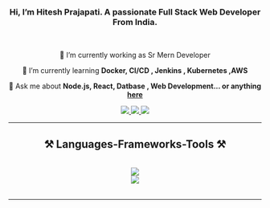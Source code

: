 

<h3 align="center">Hi, I’m Hitesh Prajapati. A passionate Full Stack Web Developer From India.</h3>

<br/>

<div align="center">
 
 🔭 I’m currently working as Sr Mern Developer
 
 🌱 I’m currently learning **Docker, CI/CD , Jenkins , Kubernetes ,AWS**

💬 Ask me about **Node.js, React, Datbase , Web Development... or anything [here](mailto:hiteshprajapati185@gmail.com)**


 </div>
 
<div align="center"> 
  <a href="mailto:hiteshprajapati185@gmail.com" target="_blank">
    <img src="https://img.shields.io/badge/Gmail-333333?style=for-the-badge&logo=gmail&logoColor=red" />
  </a>
  <a href="https://www.linkedin.com/in/hitesh--prajapati/" target="_blank">
    <img src="https://img.shields.io/badge/LinkedIn-0077B5?style=for-the-badge&logo=linkedin&logoColor=white" target="_blank" />
  </a>
  <a href="https://hitesh-prajapati.vercel.app/" target="_blank">
     <img src="https://img.shields.io/badge/Portfolio-FF5722?style=for-the-badge&logo=todoist&logoColor=white" target="_blank" /> 
  </a>
</div>

 <hr/>
 
<h2 align="center">⚒️ Languages-Frameworks-Tools ⚒️</h2>
<br/>
<div align="center">
    <img src="https://skillicons.dev/icons?i=javascript,typescript,html,css,react,next,tailwind,mui,bootstrap,vscode,github,figma" /><br />
    <img src="https://skillicons.dev/icons?i=nodejs,express,nest,firebase,mongodb,mysql,postgres,nginx"  /><br>
</div>

<br/>
<hr/>
